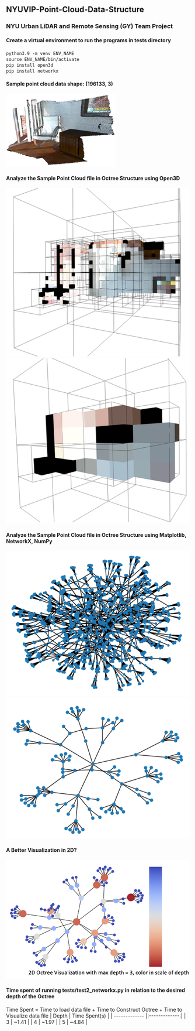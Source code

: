## NYUVIP-Point-Cloud-Data-Structure
### NYU Urban LiDAR and Remote Sensing (GY) Team Project

#### Create a virtual environment to run the programs in tests directory
```
python3.9 -m venv ENV_NAME
source ENV_NAME/bin/activate
pip install open3d
pip install networkx
```

#### Sample point cloud data shape: (196133, 3)
<img src="images/sample_original.png" alt="The Original Sample File" width="300" height="200">

#### Analyze the Sample Point Cloud file in Octree Structure using Open3D
![3D Visualization of Octree with max depth = 5](images/sample_3d_octree_depth=5.png)
![3D Visualization of Octree with max depth = 3](images/sample_3d_octree_depth=3.png)

#### Analyze the Sample Point Cloud file in Octree Structure using Matplotlib, NetworkX, NumPy
![2D Visualization of Octree with max depth = 5](images/sample_2d_octree_depth=5.png)
![2D Visualization of Octree with max depth = 3](images/sample_2d_octree_depth=3.png)

#### A Better Visualization in 2D?
![A Better 2D Visualization of Octree with max depth = 3](images/sample_2d_octree_depth=3_.png)

#### Time spent of running tests/test2_networkx.py in relation to the desired depth of the Octree
Time Spent = Time to load data file + Time to Construct Octree + Time to Visualize data file
| Depth         | Time Spent(s) |
| ------------- |:-------------:|
| 3             | ~1.41         |
| 4             | ~1.97         |
| 5             | ~4.84         |
